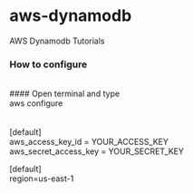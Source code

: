 # aws-dynamodb
AWS Dynamodb Tutorials


### How to configure
<br>
#### Open terminal and type 
<br>
aws configure
<br>
<br>
<br>
[default]<br>
aws_access_key_id = YOUR_ACCESS_KEY<br>
aws_secret_access_key = YOUR_SECRET_KEY<br>




[default]<br>
region=us-east-1
